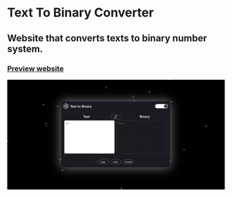 # Text To Binary Converter
## Website that converts texts to binary number system.
### [Preview website](https://milyazkamil.github.io/Text-To-Binary-Converter/)
![](./src/assets/images/readme-image.png)
